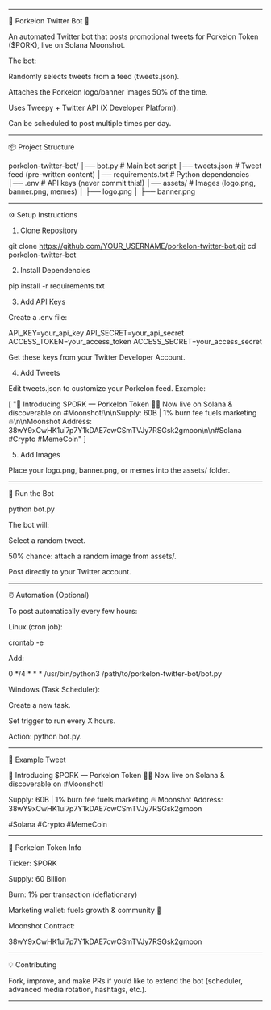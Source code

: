 

---

🐖 Porkelon Twitter Bot 🚀

An automated Twitter bot that posts promotional tweets for Porkelon Token ($PORK), live on Solana Moonshot.

The bot:

Randomly selects tweets from a feed (tweets.json).

Attaches the Porkelon logo/banner images 50% of the time.

Uses Tweepy + Twitter API (X Developer Platform).

Can be scheduled to post multiple times per day.



---

📦 Project Structure

porkelon-twitter-bot/
│── bot.py              # Main bot script
│── tweets.json         # Tweet feed (pre-written content)
│── requirements.txt    # Python dependencies
│── .env                # API keys (never commit this!)
│── assets/             # Images (logo.png, banner.png, memes)
│    ├── logo.png
│    ├── banner.png


---

⚙️ Setup Instructions

1. Clone Repository

git clone https://github.com/YOUR_USERNAME/porkelon-twitter-bot.git
cd porkelon-twitter-bot

2. Install Dependencies

pip install -r requirements.txt

3. Add API Keys

Create a .env file:

API_KEY=your_api_key
API_SECRET=your_api_secret
ACCESS_TOKEN=your_access_token
ACCESS_SECRET=your_access_secret

Get these keys from your Twitter Developer Account.

4. Add Tweets

Edit tweets.json to customize your Porkelon feed. Example:

[
  "🚀 Introducing $PORK — Porkelon Token 🐖💫 Now live on Solana & discoverable on #Moonshot!\n\nSupply: 60B | 1% burn fee fuels marketing 🔥\n\nMoonshot Address: 38wY9xCwHK1ui7p7Y1kDAE7cwCSmTVJy7RSGsk2gmoon\n\n#Solana #Crypto #MemeCoin"
]

5. Add Images

Place your logo.png, banner.png, or memes into the assets/ folder.


---

🚀 Run the Bot

python bot.py

The bot will:

Select a random tweet.

50% chance: attach a random image from assets/.

Post directly to your Twitter account.



---

⏰ Automation (Optional)

To post automatically every few hours:

Linux (cron job):

crontab -e

Add:

0 */4 * * * /usr/bin/python3 /path/to/porkelon-twitter-bot/bot.py

Windows (Task Scheduler):

Create a new task.

Set trigger to run every X hours.

Action: python bot.py.



---

📢 Example Tweet

🚀 Introducing $PORK — Porkelon Token 🐖💫
Now live on Solana & discoverable on #Moonshot!

Supply: 60B | 1% burn fee fuels marketing 🔥
Moonshot Address: 38wY9xCwHK1ui7p7Y1kDAE7cwCSmTVJy7RSGsk2gmoon

#Solana #Crypto #MemeCoin


---

🐷 Porkelon Token Info

Ticker: $PORK

Supply: 60 Billion

Burn: 1% per transaction (deflationary)

Marketing wallet: fuels growth & community 🚀

Moonshot Contract:

38wY9xCwHK1ui7p7Y1kDAE7cwCSmTVJy7RSGsk2gmoon



---

💡 Contributing

Fork, improve, and make PRs if you’d like to extend the bot (scheduler, advanced media rotation, hashtags, etc.).


---


